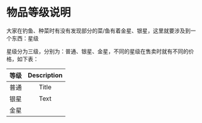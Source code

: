 # 物品等级说明
大家在钓鱼、种菜时有没有发现部分的菜/鱼有着金星、银星，这里就要涉及到一个东西：星级

星级分为三级，分别为：普通、银星、金星，不同的星级在售卖时就有不同的价格，如下表：

|     等级     | Description |
|   :----:    |   :----:    |
|    普通      | Title       |
|    银星      | Text        |
|    金星      |